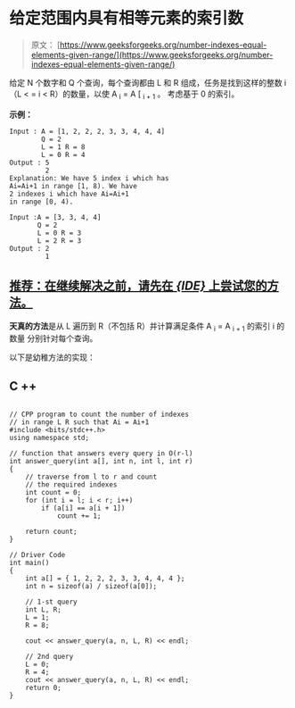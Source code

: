 # 给定范围内具有相等元素的索引数

> 原文： [https://www.geeksforgeeks.org/number-indexes-equal-elements-given-range/](https://www.geeksforgeeks.org/number-indexes-equal-elements-given-range/)

给定 N 个数字和 Q 个查询，每个查询都由 L 和 R 组成，任务是找到这样的整数 i（L < = i < R）的数量，以使 A <sub>i</sub> = A [ <sub>i + 1</sub> 。 考虑基于 0 的索引。

**示例：**

```
Input : A = [1, 2, 2, 2, 3, 3, 4, 4, 4] 
        Q = 2 
        L = 1 R = 8 
        L = 0 R = 4 
Output : 5 
         2
Explanation: We have 5 index i which has 
Ai=Ai+1 in range [1, 8). We have 
2 indexes i which have Ai=Ai+1
in range [0, 4). 

Input :A = [3, 3, 4, 4] 
       Q = 2
       L = 0 R = 3
       L = 2 R = 3 
Output : 2 
         1

```

## [推荐：在继续解决之前，请先在 ***<u>{IDE}</u>*** 上尝试您的方法。](https://ide.geeksforgeeks.org/)

**天真的方法**是从 L 遍历到 R（不包括 R）并计算满足条件 A <sub>i</sub> = A <sub>i + 1</sub> 的索引 i 的数量 分别针对每个查询。

以下是幼稚方法的实现：

## C ++

```

// CPP program to count the number of indexes 
// in range L R such that Ai = Ai+1 
#include <bits/stdc++.h> 
using namespace std; 

// function that answers every query in O(r-l) 
int answer_query(int a[], int n, int l, int r) 
{ 
    // traverse from l to r and count 
    // the required indexes 
    int count = 0; 
    for (int i = l; i < r; i++) 
        if (a[i] == a[i + 1]) 
            count += 1; 

    return count; 
} 

// Driver Code 
int main() 
{ 
    int a[] = { 1, 2, 2, 2, 3, 3, 4, 4, 4 }; 
    int n = sizeof(a) / sizeof(a[0]); 

    // 1-st query 
    int L, R; 
    L = 1; 
    R = 8; 

    cout << answer_query(a, n, L, R) << endl; 

    // 2nd query 
    L = 0; 
    R = 4; 
    cout << answer_query(a, n, L, R) << endl; 
    return 0; 
} 

```